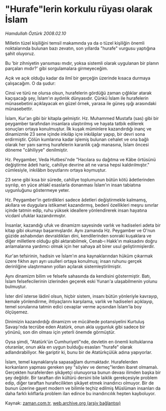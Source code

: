 # "Hurafe"lerin korkulu rüyası olarak İslam

*Hamdullah Öztürk 2008.02.10*

<tr><td class="metin" colspan="2" style="padding-top: 20px; padding-left: 5px; padding-right: 10px;">Milletin tüzel kişiliğini temsil makamında ya da o tüzel kişiliğin önemli noktalarında bulunan bazı zevatın, son yıllarda "hurafe" vurgusu yaptığına şahit oluyoruz.</td></tr><tr><td class="metin" colspan="2" style="padding-top: 20px; padding-left: 5px; padding-right: 10px;"><p>Bu 'bir zihniyetin yansıması mıdır, yoksa sistemli olarak uygulanan bir planın parçaları mıdır?' gibi sorgulamalara girmeyeceğim.
<p>Açık ve açık olduğu kadar da ilmî bir gerçeğin üzerinde kısaca durmaya çalışacağım. O da şudur:
<p>Cinsi ve türü ne olursa olsun, hurafelerin gördüğü zaman çığlıklar atarak kaçışacağı şey, İslam'ın aydınlık dünyasıdır. Çünkü İslam ile hurafelerin münasebetini açıklayacak en güzel örnek, yarasa ile güneş ışığı arasındaki münasebettir.
<p>İslam, Kur'an gibi bir kitapla gelmiştir. Hz. Muhammed Mustafa (sas) gibi bir peygamber tarafından insanlara ulaştırılmış ve hayata tatbik edilerek sonuçları ortaya konulmuştur. İlk kuşak müminlere kazandırdığı inanç ve dinamizmle 23 sene içinde inkılâp içre inkılâplar yapıp, bir devri sona erdirmiştir. Çölün kumlarına kadar işlemiş bulunan cehalet ve ona bağlı olarak her yanı sarmış hurafelerin karanlık çağı manasına, İslam öncesi döneme "câhiliyye" denilmiştir.
<p>Hz. Peygamber, Veda Hutbesi'nde "Hacılara su dağıtma ve Kâbe örtüsünü değiştirme âdeti hariç, cahiliye devrine ait ne varsa hepsi kaldırılmıştır." cümlesiyle, inkılâbın boyutlarını ortaya koymuştur.
<p>23 sene gibi kısa bir sürede, cahiliye toplumunun bütün kötü âdetlerinden sıyrılıp, en yüce ahlakî esaslarla donanması İslam'ın insan tabiatına uygunluğunu göstermeye yeter.
<p>Hz. Peygamber'in getirdikleri sadece âdetleri değiştirmekle kalmamış, akıllara ve duygulara istikamet kazandırmış, bedenî özellikleri meşru sınırlar içinde tatmin edip, ruhu yüksek ideallere yönlendirerek insan hayatına vicdanî ufuklar kazandırmıştır.
<p>İnsanlar, kazandığı ufuk ve dinamizm sayesinde varlık ve hadiseleri adeta bir kitap gibi okumayı başarmışlardır. Aynı zamanda Hz. Peygamber ve O'nun güzide ashabından devraldıkları dini, kendilerinden sonraki kuşaklara ve diğer milletlere olduğu gibi aktarabilmek, Cenab-ı Hakk'ın maksadını doğru anlamalarına yardımcı olmak için her sahaya ait birer usul geliştirmişlerdir.
<p>Kur'an tefsirinin, hadisin ve İslam'ın ana kaynaklarından hüküm çıkarmak üzere fıkhın ayrı ayrı usulleri ortaya konulmuş; insan ruhunu gerçek derinliğine ulaştırmanın yolları açılarak sistemleştirilmiştir.
<p>Aynı dinamizm bilim ve felsefe sahasında da kendisini göstermiştir. Batı, İslam felsefecilerinin izlerinden geçerek eski Yunan'a ulaşabilmenin yolunu bulmuştur. 
<p>İster dinî isterse lâdinî olsun, hiçbir sistem, insanı bütün yönleriyle kavrayıp, kemale yönlendirme, ihtiyaçlarını karşılama, varlık ve hadiseleri açıklayıp, temel sorularına tatmin edici cevaplar verme açısından İslam'la boy ölçüşemez.
<p>Dinimizin kazandırdığı dinamizm ve mücâhede potansiyelini Kurtuluş Savaşı'nda tecrübe eden Atatürk, onun akla uygunluk gibi sadece bir yönünü, son din olması için yeterli önemde görmüştür.
<p>Oysa şimdi, "Atatürk'ün Cumhuriyeti"nde, devletin en önemli koltuklarına oturanlar, onun akla en uygun bulduğu esasları "hurafe" olarak adlandırabiliyor. Ne gariptir ki, bunu bir de Atatürkçülük adına yapıyorlar.
<p>İslam, temel kaynaklarıyla sapasağlam durmaktadır. Hurafelerden korkanların yapması gereken şey "söylev ve demeç"lerden ibaret olmamalı. Gerçekten hurafelerden şikâyetçi olunuyorsa bunun devası ilimden başka bir şey değildir. Bir taraftan din kültürü dersini bile laiklik gerekçesiyle problem edip, diğer taraftan hurafecilikten şikâyet etmek inandırıcı olmuyor. Bir de bunun üzerine gayet modern ve bilimle teçhiz edilmiş Müslüman insanları da daha farklı kılıflarla problem ilan edince bu inandırıcılık hepten kayboluyor.<br/></p></p></p></p></p></p></p></p></p></p></p></p></p></p></td></tr>

Kaynak: [zaman.com.tr](http://zaman.com.tr/yazar.do?yazino=649961), [web.archive.org (arşiv bağlantısı)](http://web.archive.org/web/20080423235200/http://www.zaman.com.tr:80/yazar.do?yazino=649961)
